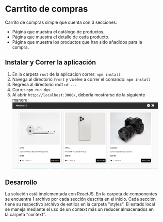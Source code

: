 # Carrtito de compras

Carrito de compras simple que cuenta con 3 secciones:
- Página que muestra el catálogo de productos.
- Página que muestra el detalle de cada producto.
- Página que muestra los productos que han sido añadidos para la compra.


## Instalar y Correr la aplicación

1. En la carpeta `root` de la aplicacion correr:
   `npm install`
2. Navega al directorio `front` y vuelve a correr el comando:
   `npm install`
3. Regresa al directorio root `cd ..`.
4. Correr `npm run dev`
5. Al abrir `http://localhost:3000/`, debería mostrarse de la siguiente manera: 
![initial page](/initial_page.png)

## Desarrollo

La solución está implementada con ReactJS. En la carpeta de componentes se encuentra 1 archivo por cada sección descrita en el inicio. Cada sección tiene su respectivo archivo de estilos en la carpeta "styles".
El estado local se maneja mediante el uso de un context más un reducer almacenados en la carpeta "context".
